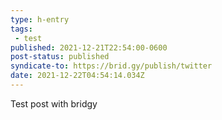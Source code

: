 ```yaml
---
type: h-entry
tags:
 - test
published: 2021-12-21T22:54:00-0600
post-status: published
syndicate-to: https://brid.gy/publish/twitter
date: 2021-12-22T04:54:14.034Z
---
```


Test post with bridgy